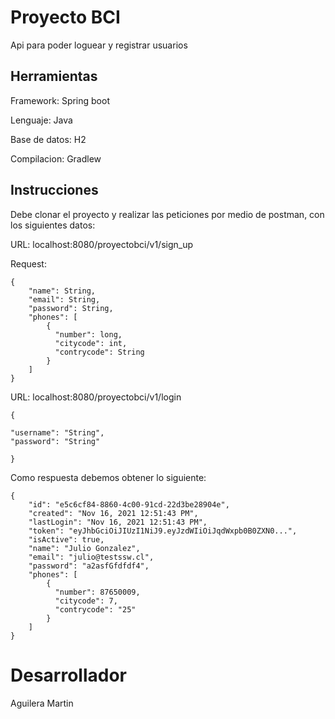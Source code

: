 # Proyecto BCI
Api para poder loguear y registrar usuarios
## Herramientas

Framework: Spring boot

Lenguaje: Java

Base de datos:  H2

Compilacion: Gradlew


## Instrucciones
Debe clonar el proyecto y realizar las peticiones por medio de postman, con los siguientes datos:

URL: localhost:8080/proyectobci/v1/sign_up

Request:

    {
        "name": String,
        "email": String,
        "password": String,
        "phones": [
            {
              "number": long,
              "citycode": int,
              "contrycode": String
            }
        ]
    }

URL: localhost:8080/proyectobci/v1/login

    {
        
    "username": "String",
    "password": "String"

    }

Como respuesta debemos obtener lo siguiente:

    {
        "id": "e5c6cf84-8860-4c00-91cd-22d3be28904e",
        "created": "Nov 16, 2021 12:51:43 PM",
        "lastLogin": "Nov 16, 2021 12:51:43 PM",
        "token": "eyJhbGciOiJIUzI1NiJ9.eyJzdWIiOiJqdWxpb0B0ZXN0...",
        "isActive": true,
        "name": "Julio Gonzalez",
        "email": "julio@testssw.cl",
        "password": "a2asfGfdfdf4",
        "phones": [
            {
              "number": 87650009,
              "citycode": 7,
              "contrycode": "25"
            }
        ]
    }

# Desarrollador
Aguilera Martin


